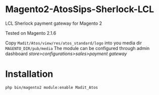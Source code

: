 # Magento2-AtosSips-Sherlock-LCL

LCL Sherlock payment gateway for Magento 2

Tested on Magento 2.1.6

Copy ```Madit/Atos/view/res/atos_standard/logo``` into you media dir ```MAGENTO_DIR/pub/media```
The module can be configured through admin dashboard *store>configurations>sales>payment gateway*

Installation
============

```php bin/magento2 module:enable Madit_Atos```
